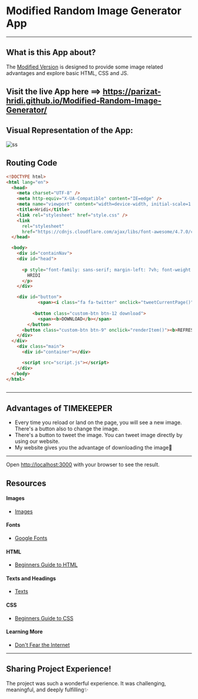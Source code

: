# Modified Random Image Generator App
----
## What is this App about?
The [Modified Version](https://parizat-hridi.github.io/Modified-Random-Image-Generator/) is designed to provide some image related advantages and explore basic HTML, CSS and JS.

## Visit the live App here ==> https://parizat-hridi.github.io/Modified-Random-Image-Generator/

## Visual Representation of the App:

![ss](https://user-images.githubusercontent.com/43074604/125284011-c6550100-e33a-11eb-8a83-cc5ebf624b78.png)

## Routing Code
```html
<!DOCTYPE html>
<html lang="en">
  <head>
    <meta charset="UTF-8" />
    <meta http-equiv="X-UA-Compatible" content="IE=edge" />
    <meta name="viewport" content="width=device-width, initial-scale=1.0" />
    <title>Hridi</title>
    <link rel="stylesheet" href="style.css" />
    <link
      rel="stylesheet"
      href="https://cdnjs.cloudflare.com/ajax/libs/font-awesome/4.7.0/css/font-awesome.min.css"/>
  </head>

  <body>
    <div id="containNav">
    <div id="head">
      
      <p style="font-family: sans-serif; margin-left: 7vh; font-weight: bold; color:#5d5d5d">
        HRIDI
      </p>
    </div>

    <div id="button">
            <span><i class="fa fa-twitter" onclick="tweetCurrentPage()"></i></span>
          
          <button class="custom-btn btn-12 download">
            <span><b>DOWNLOAD</b></span>
        </button>
      <button class="custom-btn btn-9" onclick="renderItem()"><b>REFRESH</b></button>
    </div>
  </div>
    <div class="main">
      <div id="container"></div>

      <script src="script.js"></script>
    </div>
  </body>
</html>



```    
----
## Advantages of TIMEKEEPER
* Every time you reload or land on the page, you will see a new image. There's a button also to change the image.
* There's a button to tweet the image. You can tweet image directly by using our website.
* My website gives you the advantage of downloading the image💛
----

Open [http://localhost:3000](http://localhost:3000) with your browser to see the result.

## Resources
#### Images
* [Images](https://source.unsplash.com/)

#### Fonts
* [Google Fonts](https://fonts.google.com/)

#### HTML
* [Beginners Guide to HTML](https://www.codecademy.com/learn/learn-html)


#### Texts and Headings
* [Texts](https://www.google.com/search?q=text+forsite&source=lmns&bih=657&biw=1366&hl=en&sa=X&ved=2ahUKEwi_irL9mazxAhXztksFHdywBGQQ_AUoAHoECAEQAA)

#### CSS
* [Beginners Guide to CSS](https://www.codecademy.com/learn/learn-css)


#### Learning More
* [Don't Fear the Internet](http://www.dontfeartheinternet.com/)

----
## Sharing Project Experience!
The project was such a wonderful experience. It was challenging, meaningful, and deeply fulfilling✨

